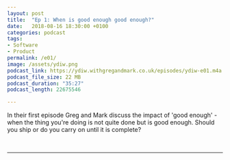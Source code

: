 ```yaml
---
layout: post
title:  "Ep 1: When is good enough good enough?"
date:   2018-08-16 18:30:00 +0100
categories: podcast
tags:
- Software
- Product
permalink: /e01/
image: /assets/ydiw.png
podcast_link: https://ydiw.withgregandmark.co.uk/episodes/ydiw-e01.m4a
podcast_file_size: 22 MB
podcast_duration: "35:27"
podcast_length: 22675546

---
```

In their first episode Greg and Mark discuss the impact of 'good enough' - when the thing you're doing is not quite done but is good enough.  Should you ship or do you carry on until it is complete?

<br>
<hr>
<br>

<script class="podigee-podcast-player" src="https://cdn.podigee.com/podcast-player/javascripts/podigee-podcast-player.js" data-configuration="https://ydiw.withgregandmark.co.uk/ppp/e01.json"></script>
